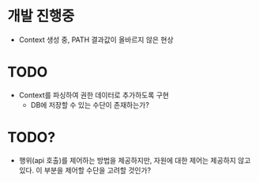 # 개발 진행중

- Context 생성 중, PATH 결과값이 올바르지 않은 현상





# TODO
- Context를 파싱하여 권한 데이터로 추가하도록 구현
  - DB에 저장할 수 있는 수단이 존재하는가?



# TODO?
- 행위(api 호출)를 제어하는 방법을 제공하지만, 자원에 대한 제어는 제공하지 않고있다. 이 부분을 제어할 수단을 고려할 것인가? 